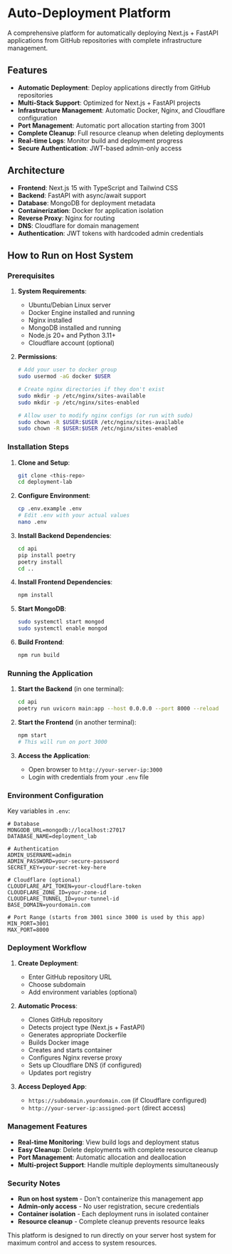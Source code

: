# Auto-Deployment Platform

A comprehensive platform for automatically deploying Next.js + FastAPI applications from GitHub repositories with complete infrastructure management.

## Features

- **Automatic Deployment**: Deploy applications directly from GitHub repositories
- **Multi-Stack Support**: Optimized for Next.js + FastAPI projects
- **Infrastructure Management**: Automatic Docker, Nginx, and Cloudflare configuration
- **Port Management**: Automatic port allocation starting from 3001
- **Complete Cleanup**: Full resource cleanup when deleting deployments
- **Real-time Logs**: Monitor build and deployment progress
- **Secure Authentication**: JWT-based admin-only access

## Architecture

- **Frontend**: Next.js 15 with TypeScript and Tailwind CSS
- **Backend**: FastAPI with async/await support
- **Database**: MongoDB for deployment metadata
- **Containerization**: Docker for application isolation
- **Reverse Proxy**: Nginx for routing
- **DNS**: Cloudflare for domain management
- **Authentication**: JWT tokens with hardcoded admin credentials

## How to Run on Host System

### Prerequisites

1. **System Requirements**:
   - Ubuntu/Debian Linux server
   - Docker Engine installed and running
   - Nginx installed
   - MongoDB installed and running
   - Node.js 20+ and Python 3.11+
   - Cloudflare account (optional)

2. **Permissions**:
   ```bash
   # Add your user to docker group
   sudo usermod -aG docker $USER
   
   # Create nginx directories if they don't exist
   sudo mkdir -p /etc/nginx/sites-available
   sudo mkdir -p /etc/nginx/sites-enabled
   
   # Allow user to modify nginx configs (or run with sudo)
   sudo chown -R $USER:$USER /etc/nginx/sites-available
   sudo chown -R $USER:$USER /etc/nginx/sites-enabled
   ```

### Installation Steps

1. **Clone and Setup**:
   ```bash
   git clone <this-repo>
   cd deployment-lab
   ```

2. **Configure Environment**:
   ```bash
   cp .env.example .env
   # Edit .env with your actual values
   nano .env
   ```

3. **Install Backend Dependencies**:
   ```bash
   cd api
   pip install poetry
   poetry install
   cd ..
   ```

4. **Install Frontend Dependencies**:
   ```bash
   npm install
   ```

5. **Start MongoDB**:
   ```bash
   sudo systemctl start mongod
   sudo systemctl enable mongod
   ```

6. **Build Frontend**:
   ```bash
   npm run build
   ```

### Running the Application

1. **Start the Backend** (in one terminal):
   ```bash
   cd api
   poetry run uvicorn main:app --host 0.0.0.0 --port 8000 --reload
   ```

2. **Start the Frontend** (in another terminal):
   ```bash
   npm start
   # This will run on port 3000
   ```

3. **Access the Application**:
   - Open browser to `http://your-server-ip:3000`
   - Login with credentials from your `.env` file

### Environment Configuration

Key variables in `.env`:

```env
# Database
MONGODB_URL=mongodb://localhost:27017
DATABASE_NAME=deployment_lab

# Authentication
ADMIN_USERNAME=admin
ADMIN_PASSWORD=your-secure-password
SECRET_KEY=your-secret-key-here

# Cloudflare (optional)
CLOUDFLARE_API_TOKEN=your-cloudflare-token
CLOUDFLARE_ZONE_ID=your-zone-id
CLOUDFLARE_TUNNEL_ID=your-tunnel-id
BASE_DOMAIN=yourdomain.com

# Port Range (starts from 3001 since 3000 is used by this app)
MIN_PORT=3001
MAX_PORT=8000
```

### Deployment Workflow

1. **Create Deployment**:
   - Enter GitHub repository URL
   - Choose subdomain
   - Add environment variables (optional)

2. **Automatic Process**:
   - Clones GitHub repository
   - Detects project type (Next.js + FastAPI)
   - Generates appropriate Dockerfile
   - Builds Docker image
   - Creates and starts container
   - Configures Nginx reverse proxy
   - Sets up Cloudflare DNS (if configured)
   - Updates port registry

3. **Access Deployed App**:
   - `https://subdomain.yourdomain.com` (if Cloudflare configured)
   - `http://your-server-ip:assigned-port` (direct access)

### Management Features

- **Real-time Monitoring**: View build logs and deployment status
- **Easy Cleanup**: Delete deployments with complete resource cleanup
- **Port Management**: Automatic allocation and deallocation
- **Multi-project Support**: Handle multiple deployments simultaneously

### Security Notes

- **Run on host system** - Don't containerize this management app
- **Admin-only access** - No user registration, secure credentials
- **Container isolation** - Each deployment runs in isolated container
- **Resource cleanup** - Complete cleanup prevents resource leaks

This platform is designed to run directly on your server host system for maximum control and access to system resources.
